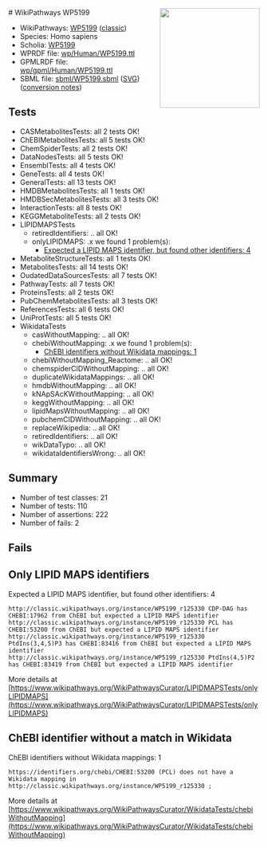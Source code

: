 <img style="float: right; width: 200px" src="https://upload.wikimedia.org/wikipedia/commons/thumb/8/83/Wplogo_with_text_500.png/640px-Wplogo_with_text_500.png" />
# WikiPathways WP5199

* WikiPathways: [WP5199](https://wikipathways.org/pathways/WP5199) ([classic](https://classic.wikipathways.org/instance/WP5199))
* Species: Homo sapiens
* Scholia: [WP5199](https://scholia.toolforge.org/wikipathways/WP5199)
* WPRDF file: [wp/Human/WP5199.ttl](../wp/Human/WP5199.ttl)
* GPMLRDF file: [wp/gpml/Human/WP5199.ttl](../wp/gpml/Human/WP5199.ttl)
* SBML file: [sbml/WP5199.sbml](../sbml/WP5199.sbml) ([SVG](../sbml/WP5199.svg)) ([conversion notes](../sbml/WP5199.txt))

## Tests
* CASMetabolitesTests: all 2 tests OK!
* ChEBIMetabolitesTests: all 5 tests OK!
* ChemSpiderTests: all 2 tests OK!
* DataNodesTests: all 5 tests OK!
* EnsemblTests: all 4 tests OK!
* GeneTests: all 4 tests OK!
* GeneralTests: all 13 tests OK!
* HMDBMetabolitesTests: all 1 tests OK!
* HMDBSecMetabolitesTests: all 3 tests OK!
* InteractionTests: all 8 tests OK!
* KEGGMetaboliteTests: all 2 tests OK!
* LIPIDMAPSTests
    * retiredIdentifiers: .. all OK!
    * onlyLIPIDMAPS: .x we found 1 problem(s):
        * [Expected a LIPID MAPS identifier, but found other identifiers: 4](#48cc60bb)
* MetaboliteStructureTests: all 1 tests OK!
* MetabolitesTests: all 14 tests OK!
* OudatedDataSourcesTests: all 7 tests OK!
* PathwayTests: all 7 tests OK!
* ProteinsTests: all 2 tests OK!
* PubChemMetabolitesTests: all 3 tests OK!
* ReferencesTests: all 6 tests OK!
* UniProtTests: all 5 tests OK!
* WikidataTests
    * casWithoutMapping: .. all OK!
    * chebiWithoutMapping: .x we found 1 problem(s):
        * [ChEBI identifiers without Wikidata mappings: 1](#a8d554cd)
    * chebiWithoutMapping_Reactome: .. all OK!
    * chemspiderCIDWithoutMapping: .. all OK!
    * duplicateWikidataMappings: .. all OK!
    * hmdbWithoutMapping: .. all OK!
    * kNApSAcKWithoutMapping: .. all OK!
    * keggWithoutMapping: .. all OK!
    * lipidMapsWithoutMapping: .. all OK!
    * pubchemCIDWithoutMapping: .. all OK!
    * replaceWikipedia: .. all OK!
    * retiredIdentifiers: .. all OK!
    * wikDataTypo: .. all OK!
    * wikidataIdentifiersWrong: .. all OK!


## Summary

* Number of test classes: 21
* Number of tests: 110
* Number of assertions: 222
* Number of fails: 2

## Fails

<a name="48cc60bb" />

## Only LIPID MAPS identifiers

Expected a LIPID MAPS identifier, but found other identifiers: 4
```
http://classic.wikipathways.org/instance/WP5199_r125330 CDP-DAG has CHEBI:17962 from ChEBI but expected a LIPID MAPS identifier
http://classic.wikipathways.org/instance/WP5199_r125330 PCL has CHEBI:53200 from ChEBI but expected a LIPID MAPS identifier
http://classic.wikipathways.org/instance/WP5199_r125330 PtdIns(3,4,5)P3 has CHEBI:83416 from ChEBI but expected a LIPID MAPS identifier
http://classic.wikipathways.org/instance/WP5199_r125330 PtdIns(4,5)P2 has CHEBI:83419 from ChEBI but expected a LIPID MAPS identifier
```

More details at [https://www.wikipathways.org/WikiPathwaysCurator/LIPIDMAPSTests/onlyLIPIDMAPS](https://www.wikipathways.org/WikiPathwaysCurator/LIPIDMAPSTests/onlyLIPIDMAPS)

<a name="a8d554cd" />

## ChEBI identifier without a match in Wikidata

ChEBI identifiers without Wikidata mappings: 1
```
https://identifiers.org/chebi/CHEBI:53200 (PCL) does not have a Wikidata mapping in http://classic.wikipathways.org/instance/WP5199_r125330 ; 
```

More details at [https://www.wikipathways.org/WikiPathwaysCurator/WikidataTests/chebiWithoutMapping](https://www.wikipathways.org/WikiPathwaysCurator/WikidataTests/chebiWithoutMapping)

